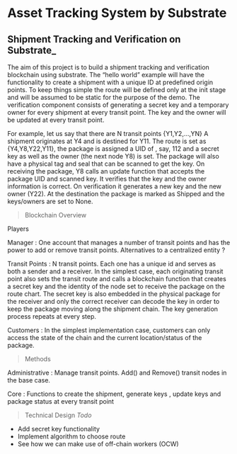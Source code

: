 # Asset Tracking System by Substrate

## Shipment Tracking and Verification on Substrate_

The aim of this project is to build a shipment tracking and verification blockchain using substrate. The “hello world” example will have the functionality to create a shipment with a unique ID at predefined origin points. To keep things simple the route will be defined only at the init stage and will be assumed to be static for the purpose of the demo. The verification component consists of generating a secret key and a temporary owner for every shipment at every transit point. The key and the owner will be updated at every transit point.   

For example, let us say that there are N transit points {Y1,Y2,...,YN}
A shipment originates at Y4 and is destined for Y11. The route is set as {Y4,Y8,Y22,Y11}, the package is assigned a UID of , say, 112 and a secret key as well as the owner (the next node Y8) is set. The package will also have a physical tag and seal that can be scanned to get the key. On receiving the package, Y8 calls an update function that accepts the package UID and scanned key. It verifies that the key and the owner information is correct. On verification it generates a new key and the new owner (Y22). At the destination the package is marked as Shipped and the keys/owners are set to None.

> Blockchain Overview

Players

Manager : One account that manages a number of transit points and has the power to add or remove transit points. Alternatives to a centralized entity ?

Transit Points : N transit points. Each one has a unique id and serves as both a sender and a receiver. In the simplest case, each originating transit point also sets the transit route and calls a blockchain function that creates a secret key and the identity of the node set to receive the package on the route chart. The secret key is also embedded in the physical package for the receiver and only the correct receiver can decode the key in order to keep the package moving along the shipment chain. The key generation process repeats at every step.

Customers : In the simplest implementation case, customers can only access the state of the chain and the current location/status of the package. 


> Methods

Administrative : Manage transit points. Add() and Remove() transit nodes in the base case.

Core : Functions to create the shipment, generate keys , update keys and package status at every transit point

> Technical Design
_Todo_
- Add secret key functionality
- Implement algorithm to choose route
- See how we can make use of off-chain workers (OCW)
